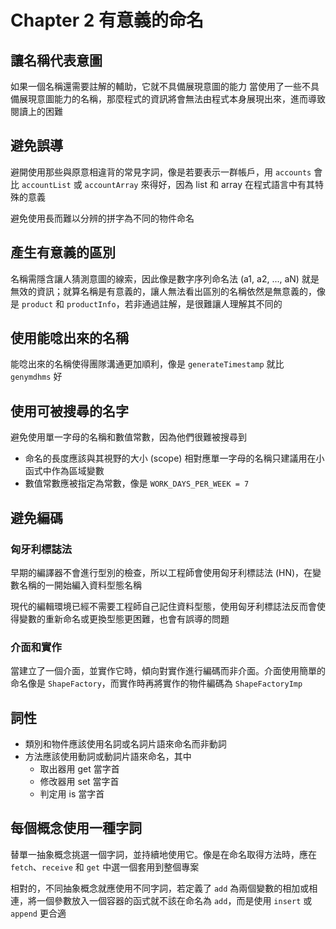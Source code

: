 # Chapter 2 有意義的命名

## 讓名稱代表意圖

如果一個名稱還需要註解的輔助，它就不具備展現意圖的能力
當使用了一些不具備展現意圖能力的名稱，那麼程式的資訊將會無法由程式本身展現出來，進而導致閱讀上的困難

## 避免誤導

避開使用那些與原意相違背的常見字詞，像是若要表示一群帳戶，用 `accounts` 會比 `accountList` 或 `accountArray` 來得好，因為 list 和 array 在程式語言中有其特殊的意義

避免使用長而難以分辨的拼字為不同的物件命名

## 產生有意義的區別

名稱需隱含讓人猜測意圖的線索，因此像是數字序列命名法 (a1, a2, ..., aN) 就是無效的資訊；就算名稱是有意義的，讓人無法看出區別的名稱依然是無意義的，像是 `product` 和 `productInfo`，若非通過註解，是很難讓人理解其不同的

## 使用能唸出來的名稱

能唸出來的名稱使得團隊溝通更加順利，像是 `generateTimestamp` 就比 `genymdhms` 好

## 使用可被搜尋的名字

避免使用單一字母的名稱和數值常數，因為他們很難被搜尋到

- 命名的長度應該與其視野的大小 (scope) 相對應單一字母的名稱只建議用在小函式中作為區域變數
- 數值常數應被指定為常數，像是 `WORK_DAYS_PER_WEEK = 7`

## 避免編碼

### 匈牙利標誌法

早期的編譯器不會進行型別的檢查，所以工程師會使用匈牙利標誌法 (HN)，在變數名稱的一開始編入資料型態名稱

現代的編輯環境已經不需要工程師自己記住資料型態，使用匈牙利標誌法反而會使得變數的重新命名或更換型態更困難，也會有誤導的問題

### 介面和實作

當建立了一個介面，並實作它時，傾向對實作進行編碼而非介面。介面使用簡單的命名像是 `ShapeFactory`，而實作時再將實作的物件編碼為 `ShapeFactoryImp`

## 詞性

- 類別和物件應該使用名詞或名詞片語來命名而非動詞
- 方法應該使用動詞或動詞片語來命名，其中
  - 取出器用 get 當字首
  - 修改器用 set 當字首
  - 判定用 is 當字首

## 每個概念使用一種字詞

替單一抽象概念挑選一個字詞，並持續地使用它。像是在命名取得方法時，應在 `fetch`、`receive` 和 `get` 中選一個套用到整個專案

相對的，不同抽象概念就應使用不同字詞，若定義了 `add` 為兩個變數的相加或相連，將一個參數放入一個容器的函式就不該在命名為 `add`，而是使用 `insert` 或 `append` 更合適
